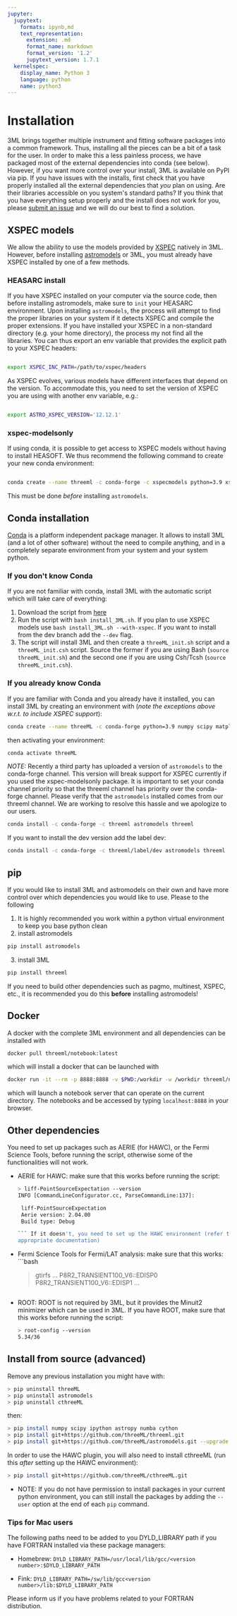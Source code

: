 ```yaml
---
jupyter:
  jupytext:
    formats: ipynb,md
    text_representation:
      extension: .md
      format_name: markdown
      format_version: '1.2'
      jupytext_version: 1.7.1
  kernelspec:
    display_name: Python 3
    language: python
    name: python3
---
```


<!-- #region -->
# Installation
3ML brings together multiple instrument and fitting software packages into a
common framework. Thus, installing all the pieces can be a bit of a task for the
user. In order to make this a less painless process, we have packaged most of
the external dependencies into conda (see below). However, if you want more
control over your install, 3ML is available on PyPI via pip. If you have issues
with the installs, first check that you have properly installed all the external
dependencies that *you* plan on using. Are their libraries accessible on you
system's standard paths? If you think that you have everything setup properly
and the install does not work for you, please [submit an
issue](https://github.com/threeML/threeML/issues) and we will do our best to
find a solution.


## XSPEC models
We allow the ability to use the models provided by [XSPEC]() natively in
3ML. However, before installing [astromodels]() or 3ML, you must already have
XSPEC installed by one of a few methods.

### HEASARC install
If you have XSPEC installed on your computer via the source code, then before
installing astromodels, make sure to `init` your HEASARC environment. Upon
installing `astromodels`, the process will attempt to find the proper libraries
on your system if it detects XSPEC and compile the proper extensions. If you
have installed your XSPEC in a non-standard directory (e.g. your home
directory), the process my not find all the libraries. You can thus export an
env variable that provides the explicit path to your XSPEC headers:

```bash

export XSPEC_INC_PATH=/path/to/xspec/headers

```

As XSPEC evolves, various models have different interfaces that depend on the
version. To accommodate this, you need to set the version of XSPEC you are using
with another env variable, e.g.:

```bash

export ASTRO_XSPEC_VERSION='12.12.1'

```


### xspec-modelsonly

If using conda, it is possible to get access to XSPEC models without having to
install HEASOFT. We thus recommend the following command to create your new
conda environment:

```bash

conda create --name threeml -c conda-forge -c xspecmodels python=3.9 xspec-modelsonly numpy scipy matplotlib
```

This must be done *before* installing `astromodels`.


## Conda installation

[Conda](https://conda.io/docs/) is a platform independent package manager. It
allows to install 3ML (and a lot of other software) without the need to compile
anything, and in a completely separate environment from your system and your
system python.

### If you don't know Conda

If you are not familiar with conda, install 3ML with the automatic script which
will take care of everything:

1. Download the script from
   [here](https://raw.githubusercontent.com/threeML/threeML/master/install_3ML.sh)
2. Run the script with `bash install_3ML.sh`. If you plan to use XSPEC models
   use `bash install_3ML.sh --with-xspec`. If you want to install from the dev 
   branch add the `--dev` flag.
3. The script will install 3ML and then create a `threeML_init.sh` script and a
`threeML_init.csh` script. Source the former if you are using Bash (`source
threeML_init.sh`) and the second one if you are using Csh/Tcsh (`source
threeML_init.csh`).

### If you already know Conda 

If you are familiar with Conda and you already have it installed, you can
install 3ML by creating an environment with (*note the exceptions above
w.r.t. to include XSPEC support*):

```bash
conda create --name threeML -c conda-forge python=3.9 numpy scipy matplotlib
```

then activating your environment:

```bash
conda activate threeML

```

*NOTE:* Recently a third party has uploaded a version of `astromodels` to the
conda-forge channel. This version will break support for XSPEC currently if you
used the xspec-modelsonly package. It is important to set your conda channel
priority so that the threeml channel has priority over the conda-forge
channel. Please verify that the `astromodels` installed comes from our threeml
channel. We are working to resolve this hassle and we apologize to our users.



```bash
conda install -c conda-forge -c threeml astromodels threeml

```

If you want to install the dev version add the label dev:
```bash
conda install -c conda-forge -c threeml/label/dev astromodels threeml

```


## pip

If you would like to install 3ML and astromodels on their own and have more
control over which dependencies you would like to use. Please to the following

1. It is highly recommended you work within a python virtual environment to keep
   you base python clean
2. install astromodels

```bash
pip install astromodels
```

3. install 3ML

```bash
pip install threeml
```

If you need to build other dependencies such as pagmo, multinest, XSPEC, etc.,
it is recommended you do this **before** installing astromodels!

## Docker

A docker with the complete 3ML environment and all dependencies can be installed
with

```bash
docker pull threeml/notebook:latest
```

which will install a docker that can be launched with

```bash
docker run -it --rm -p 8888:8888 -v $PWD:/workdir -w /workdir threeml/notebook
```

which will launch a notebook server that can operate on the current
directory. The notebooks and be accessed by typing `localhost:8888` in your
browser.


## Other dependencies

You need to set up packages such as AERIE (for HAWC), or the Fermi Science
Tools, before running the script, otherwise some of the functionalities will not
work.

* AERIE for HAWC: make sure that this works before running the script:

    ```bash
    > liff-PointSourceExpectation --version
    INFO [CommandLineConfigurator.cc, ParseCommandLine:137]: 
    
     liff-PointSourceExpectation
     Aerie version: 2.04.00
     Build type: Debug
    
    ``` If it doesn't, you need to set up the HAWC environment (refer to the
    appropriate documentation)

* Fermi Science Tools for Fermi/LAT analysis: make sure that this works: ```bash
    > gtirfs ...  P8R2_TRANSIENT100_V6::EDISP0 P8R2_TRANSIENT100_V6::EDISP1 ...
    ``` If it doesn't, you need to configure and set up the Fermi Science Tools.

* ROOT: ROOT is not required by 3ML, but it provides the Minuit2 minimizer which can 
be used in 3ML. If you have ROOT, make sure that this works before running the script:
    ```bash
    > root-config --version
    5.34/36
    ```

## Install from source (advanced)

Remove any previous installation you might have with:

```bash
> pip uninstall threeML
> pip uninstall astromodels
> pip uninstall cthreeML
```

then:

```bash
> pip install numpy scipy ipython astropy numba cython
> pip install git+https://github.com/threeML/threeml.git 
> pip install git+https://github.com/threeML/astromodels.git --upgrade
```

In order to use the HAWC plugin, you will also need to install cthreeML (run
this *after* setting up the HAWC environment):

```bash
> pip install git+https://github.com/threeML/cthreeML.git
```

* NOTE: If you do not have permission to install packages in your current python
environment, you can still install the packages by adding the ```--user```
option at the end of each ```pip``` command.

### Tips for Mac users
The following paths need to be added to you DYLD_LIBRARY path if you have
FORTRAN installed via these package managers:

* Homebrew: ```DYLD_LIBRARY_PATH=/usr/local/lib/gcc/<version
  number>:$DYLD_LIBRARY_PATH```

* Fink: ```DYLD_LIBRARY_PATH=/sw/lib/gcc<version
  number>/lib:$DYLD_LIBRARY_PATH```

Please inform us if you have problems related to your FORTRAN distribution.

<!-- #endregion -->

